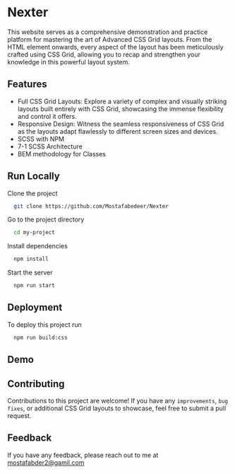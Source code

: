 
# Nexter

This website serves as a comprehensive demonstration and practice platform for mastering the art of Advanced CSS Grid layouts. From the <body> HTML element onwards, every aspect of the layout has been meticulously crafted using CSS Grid, allowing you to recap and strengthen your knowledge in this powerful layout system.


## Features

- Full CSS Grid Layouts: Explore a variety of complex and visually striking layouts built entirely with CSS Grid, showcasing the immense flexibility and control it offers.
- Responsive Design: Witness the seamless responsiveness of CSS Grid as the layouts adapt flawlessly to different screen sizes and devices.
- SCSS with NPM
- 7-1 SCSS Architecture
- BEM methodology for Classes



## Run Locally

Clone the project

```bash
  git clone https://github.com/Mostafabedeer/Nexter
```

Go to the project directory

```bash
  cd my-project
```

Install dependencies

```bash
  npm install
```

Start the server

```bash
  npm run start
```


## Deployment

To deploy this project run

```bash
  npm run build:css
```


## Demo




## Contributing

Contributions to this project are welcome! If you have any `improvements`, `bug fixes`, or additional CSS Grid layouts to showcase, feel free to submit a pull request.



## Feedback

If you have any feedback, please reach out to me at mostafabder2@gamil.com


